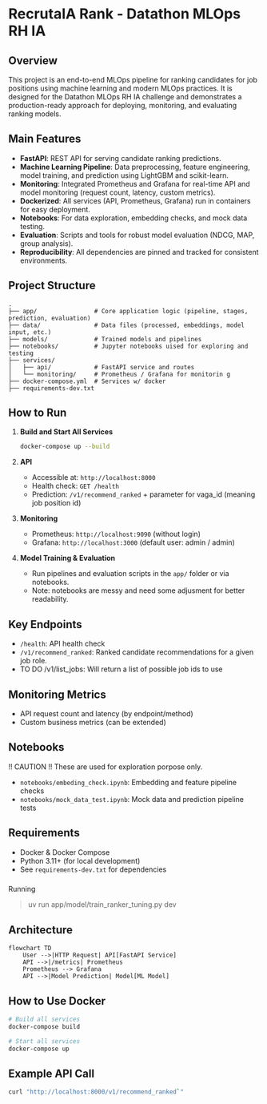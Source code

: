 # RecrutaIA Rank - Datathon MLOps RH IA

## Overview

This project is an end-to-end MLOps pipeline for ranking candidates for job positions using machine learning and modern MLOps practices. It is designed for the Datathon MLOps RH IA challenge and demonstrates a production-ready approach for deploying, monitoring, and evaluating ranking models.

## Main Features

- **FastAPI**: REST API for serving candidate ranking predictions.
- **Machine Learning Pipeline**: Data preprocessing, feature engineering, model training, and prediction using LightGBM and scikit-learn.
- **Monitoring**: Integrated Prometheus and Grafana for real-time API and model monitoring (request count, latency, custom metrics).
- **Dockerized**: All services (API, Prometheus, Grafana) run in containers for easy deployment.
- **Notebooks**: For data exploration, embedding checks, and mock data testing.
- **Evaluation**: Scripts and tools for robust model evaluation (NDCG, MAP, group analysis).
- **Reproducibility**: All dependencies are pinned and tracked for consistent environments.

## Project Structure

```
.
├── app/                # Core application logic (pipeline, stages, prediction, evaluation)
├── data/               # Data files (processed, embeddings, model input, etc.)
├── models/             # Trained models and pipelines
├── notebooks/          # Jupyter notebooks uised for exploring and testing
├── services/
│   ├── api/            # FastAPI service and routes
│   └── monitoring/     # Prometheus / Grafana for monitorin g
├── docker-compose.yml  # Services w/ docker
├── requirements-dev.txt    
```

## How to Run

1. **Build and Start All Services**  
   ```bash
   docker-compose up --build
   ```

2. **API**  
   - Accessible at: `http://localhost:8000`
   - Health check: `GET /health`
   - Prediction: `/v1/recommend_ranked` + parameter for vaga_id (meaning job position id)

3. **Monitoring**  
   - Prometheus: `http://localhost:9090` (without login)
   - Grafana: `http://localhost:3000` (default user: admin / admin)

4. **Model Training & Evaluation**  
   - Run pipelines and evaluation scripts in the `app/` folder or via notebooks.
   * Note: notebooks are messy and need some adjusment for better readability.

## Key Endpoints

- `/health`: API health check
- `/v1/recommend_ranked`: Ranked candidate recommendations for a given job role.
- TO DO /v1/list_jobs: Will return a list of possible job ids to use

## Monitoring Metrics

- API request count and latency (by endpoint/method)
- Custom business metrics (can be extended)

## Notebooks
!! CAUTION !! These are used for exploration porpose only.
- `notebooks/embeding_check.ipynb`: Embedding and feature pipeline checks
- `notebooks/mock_data_test.ipynb`: Mock data and prediction pipeline tests

## Requirements

- Docker & Docker Compose
- Python 3.11+ (for local development)
- See `requirements-dev.txt` for dependencies


### 

Running

> uv run app/model/train_ranker_tuning.py dev

## Architecture

```mermaid
flowchart TD
    User -->|HTTP Request| API[FastAPI Service]
    API -->|/metrics| Prometheus
    Prometheus --> Grafana
    API -->|Model Prediction| Model[ML Model]
```

## How to Use Docker

```bash
# Build all services 
docker-compose build

# Start all services
docker-compose up

```

## Example API Call

```bash
curl "http://localhost:8000/v1/recommend_ranked`"
```

